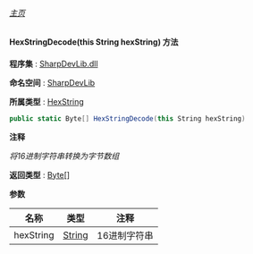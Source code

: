###### [主页](./Index.md "主页")

#### HexStringDecode(this String hexString) 方法

**程序集** : [SharpDevLib.dll](./SharpDevLib.assembly.md "SharpDevLib.dll")

**命名空间** : [SharpDevLib](./SharpDevLib.namespace.md "SharpDevLib")

**所属类型** : [HexString](./SharpDevLib.HexString.md "HexString")

``` csharp
public static Byte[] HexStringDecode(this String hexString)
```

**注释**

*将16进制字符串转换为字节数组*



**返回类型** : [Byte\[\]](https://learn.microsoft.com/en-us/dotnet/api/system.byte[] "Byte\[\]")


**参数**

|名称|类型|注释|
|---|---|---|
|hexString|[String](https://learn.microsoft.com/en-us/dotnet/api/system.string "String")|16进制字符串|


